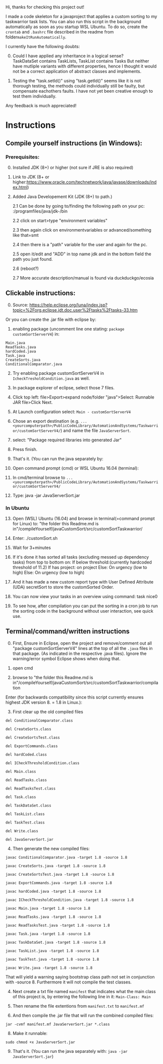 Hi, thanks for checking this project out!

I made a code skeleton for a javaproject that applies a custom sorting to my taskwarrior task lists. You can also run this script in the background automatically as soon as you startup WSL Ubuntu. To do so, create the `crontab` and `.bashrc` file described in the readme from folder`makeItRunAutomatically`.

I currently have the following doubts:

0. Could I have applied any inheritance in a logical sense?  
TaskDataSet contains TaskLists, 
TaskList contains Tasks
But neither have mutliple variants with different properties, hence I thought it would not be a correct
application of abstract classes and implements.

2. Testing the "task.setId()" using "task.getId()" seems like it is not thorough testing, the methods could individually still 
be faulty, but compensate eachothers faults. I have not yet been creative enough to test them individually.

Any feedback is much appreciated!


# Instructions

Compile yourself instructions (in Windows):
------------
### Prerequisites: ###

0. Installed JDK (8+) or higher (not sure if JRE is also required)

1. Link to JDK (8+ or higher:https://www.oracle.com/technetwork/java/javase/downloads/index.html)

2. Added Java Developement Kit (JDK (8+) to path.)

	2.1 Can be done by going to/finding the following path on your pc: <yourharddrive>:/programfiles/java/jdk-<versionnr>/bin
	
	2.2 click on start>type "environment variables" 
	
	2.3 then again click on environmentvariables or advanced/something like that=smt
	
	2.4 then there is a "path" variable for the user and again for the pc. 
	
	2.5 open it/edit and "ADD" in top name jdk and in the bottom field the path you just found.	
	
	2.6 (reboot?)
	
	2.7 More accurate description/manual is found via duckduckgo/ecosia 
	
## Clickable instructions:
0. Source: https://help.eclipse.org/luna/index.jsp?topic=%2Forg.eclipse.jdt.doc.user%2Ftasks%2Ftasks-33.htm 

Or you can create the .jar file with eclipse by:
1. enabling package (uncomment line one stating: `package customSortServerV4`) in:
```
Main.java
ReadTasks.java
hardCoded.java
Task.java
CreateSorts.java
ConditionalComparator.java
```
2. Try enabling package customSortServerV4 in `IcheckTresholdCondition.java` as well.

3. In package explorer of eclipse, select those 7 files.

4. Click top left: file>Export>expand node/folder "java">Select: Runnable JAR file>Click Next.

5. At Launch configuration select: `Main - customSortServerV4`

6. Chose an export destination (e.g. `...<yourcomputerpath>/PublicCodeLibrary/AutomationAndSystems/Taskwarrior/customSortServerV4/`) and name the file `JavaServerSort`. 

7. select: "Package required libraries into generated Jar"

8. Press finish.

9. That's it. (You can run the java separately by:

10. Open command prompt (cmd) or WSL Ubuntu 16.04 (terminal):

11. In cmd/terminal browse to `...<yourcomputerpath>/PublicCodeLibrary/AutomationAndSystems/Taskwarrior/customSortServerV4/` 

12. Type: java -jar JavaServerSort.jar
### In Ubuntu

13. Open (WSL) Ubuntu (16.04) and browse in terminal(=command prompt for Linux) to: "the folder this Readme.md is in"/compileYourself/javaCustomSort/src/customSortTaskwarrior/

14. Enter: 
./customSort.sh

15. Wait for 3+minutes

16. If it's done it has sorted all tasks (excluding messed up dependency tasks) from top to bottom on: 
	 	If below threshold:(currently hardcoded threshold of 11.2) 
			If has project: 
				on project
			Else:
				On urgency (low to high)
		Else:
			On urgency (low to high)

17. And it has made a new custom report type with User Defined Attribute (UDA) secretSort to store the customSorted Order.

18. You can now view your tasks in an overview using command: task nice0

19. To see how, after compilation you can put the sorting in a cron job to run the sorting code in the background without user 
interaction, see quick use.


## Terminal/command/written instructions

0. First, Ensure in Eclipse, open the project and remove/comment out all "package customSortServerV4" lines  at the top of all the `.java` files in that package. (As indicated in the respective .java files). Ignore the warning/error symbol Eclipse shows when doing that.

1. open cmd

2. browse to "the folder this Readme.md is in"/compileYourself/javaCustomSort/src/customSortTaskwarrior/compilation

Enter (for backwards compatibility since this script currently ensures highest JDK version 8. = 1.8 in Linux.):


3. First clear up the old compiled files
```
del ConditionalComparator.class

del CreateSorts.class

del CreateSortsTest.class

del ExportCommands.class

del hardCoded.class

del ICheckThresholdCondition.class

del Main.class

del ReadTasks.class

del ReadTasksTest.class

del Task.class

del TaskDataSet.class

del TaskList.class

del TaskTest.class

del Write.class

del JavaServerSort.jar
```
4. Then generate the new compiled files:
```
javac ConditionalComparator.java -target 1.8 -source 1.8

javac CreateSorts.java -target 1.8 -source 1.8

javac CreateSortsTest.java -target 1.8 -source 1.8

javac ExportCommands.java -target 1.8 -source 1.8

javac hardCoded.java -target 1.8 -source 1.8

javac ICheckThresholdCondition.java -target 1.8 -source 1.8

javac Main.java -target 1.8 -source 1.8

javac ReadTasks.java -target 1.8 -source 1.8

javac ReadTasksTest.java -target 1.8 -source 1.8

javac Task.java -target 1.8 -source 1.8

javac TaskDataSet.java -target 1.8 -source 1.8

javac TaskList.java -target 1.8 -source 1.8

javac TaskTest.java -target 1.8 -source 1.8

javac Write.java -target 1.8 -source 1.8
```
That will yield a warning saying bootstrap class path not set in conjunction with -source 8. Furthermore it will not compile the test classes.

4. Next create a txt file named `manifest` that indicates what the main class of this project is, by entering the following line in it:
`Main-Class: Main`

6. Then rename the file extentions from `manifest.txt` to `manifest.mf`

7. And then compile the .jar file that will run the combined compiled files:
```
jar -cvmf manifest.mf JavaServerSort.jar *.class
```

8. Make it runnable:
```
sudo chmod +x JavaServerSort.jar
```
9. That's it. (You can run the java separately with: `java -jar JavaServerSort.jar`) 
